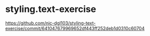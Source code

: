# styling.text-exercise
https://github.com/nic-dgl103/styling-text-exercise/commit/641047679969652df443ff252deb1d0310c60704
